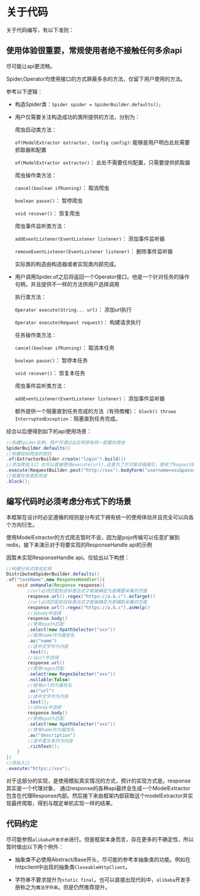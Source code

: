# 关于代码

关于代码编写，有以下准则：

## 使用体验很重要，常规使用者绝不接触任何多余api

尽可能让api更流畅。

Spider,Operator均使用接口的方式屏蔽多余的方法，仅留下用户使用的方法。

参考以下逻辑：

* 构造Spider类：`Spider spider = SpiderBuilder.defaults();`

* 用户仅需要关注构造成功的类所提供的方法，分别为：

    爬虫启动类方法：

    `of(ModelExtractor extractor, Config config)`: 能够是用户明白此处需要抓取器和配置

    `of(ModelExtractor extractor)`： 此处不需要任何配置，只需要提供抓取器

    爬虫操作类方法：

    `cancel(boolean ifRunning)`： 取消爬虫

    `boolean pause()`： 暂停爬虫

    `void recover()`： 恢复爬虫

    爬虫事件监听类方法：

    `addEventListener(EventListener listener)`： 添加事件监听器

    `removeEventListener(EventListener listener)`： 删除事件监听器

    实际类的构造由构造器或者实现类内部完成。

* 用户调用Spider.of之后将返回一个Operator接口。他是一个针对任务的操作句柄，并且提供不一样的方法供用户选择调用

  执行类方法：

    `Operator execute(String... url)`： 添加url执行

    `Operator execute(Request request)`： 构建请求执行

  任务操作类方法：

    `cancel(boolean ifRunning)`： 取消本任务

    `boolean pause()`： 暂停本任务

    `void recover()`： 恢复本任务

  爬虫事件监听类方法：

    `addEventListener(EventListener listener)`： 添加事件监听器

  额外提供一个阻塞直到任务完成的方法（有待商榷）：
    `block() throws InterruptedException`：阻塞直到任务完成。

综合以后便得到如下的api使用场景：

```java
//构建Spider实例，用户可通过此实例享有统一配置的爬虫
SpiderBuilder.defaults()
//构建目标爬虫的规则
.of(ExtractorBuilder.create("login").build())
//添加爬虫入口 也可以直接使用execute(url),这里为了尽可能详细展示，使用了RequestBuilder来构建更具体的请求
.execute(RequestBuilder.post("http://xxx").bodyForm("username=xxx&password=xxx").build())
//阻塞任务直到完成
.block();

```

## 编写代码时必须考虑分布式下的场景

本框架在设计时必定遵循的规则是分布式下拥有统一的使用体验并且完全可以向各个方向衍生。

使用ModelExtractor的方式爬去暂时不说，因为是pojo传输可以任意扩展到redis，接下来演示对于将要实现的ResponseHandle api的示例

因暂未实现ResponseHandle api。仅给出以下构想：

```java
//构建分布式爬虫实例
DistributedSpiderBuilder.defaults()
.of("taskName",new ResponseHandler(){
    void onHandle(Response response){
        //url必须匹配到目标表达式才能被确定为是需要采集的页面
        response.url().regex("https://a.b.c").asTarget()
        //url必须匹配到目标表达式才能被确定为是辅助采集的页面
        response.url().regex("https://a.b.c").asHelp()
        //从body中选择
        response.body()
        //使用xpath匹配
        .select(new XpathSelector("xxx"))
        //使用name作为属性名
        .as("name")
        //选中文字作为内容
        .text();
        //从url中选择
        response.url()
        //使用regex匹配
        .select(new RegexSelector("xxx"))
        .nullable(false)
        //使用url作为属性名
        .as("url")
        //选中文字作为内容
        .text();
        //从body中选择
        response.body()
        //使用xpath匹配
        .select(new XpathSelector("xxx"))
        //使用name作为属性名
        .as("description")
        //选中富文本作为内容
        .richText();
    }
})
//添加入口
.execute("https://xxx");
```

对于这部分的实现，是使用模拟真实情况的方式，预计的实现方式是。response其实是一个代理对象，
通过response的各种api最终会生成一个ModelExtractor包含在代理Response内部。然后接下来由框架内部获取这个modelExtractor并实现最终爬取，得到与既定单机实现一样的结果。

## 代码约定

尽可能参照`alibaba开发手册`进行。但是框架本身而言，存在更多的不确定性，所以暂时做出以下两个例外：

* 抽象类不必使用Abstract/Base开头，尽可能的参考本抽象类的功能。例如在httpclient中出现的抽象类`CloseableHttpClient`。

* 字符串不要求提升为`static final`。也可以直接出现代码中，`alibaba`开发手册称之为`魔法字符串`。但是仍然推荐提升。
